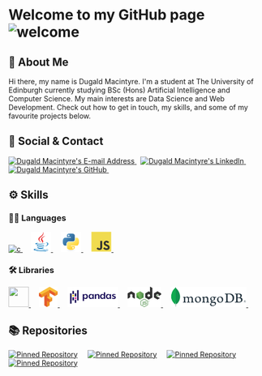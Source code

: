 # Welcome to my GitHub page  <img src="https://raw.githubusercontent.com/arasgungore/arasgungore/main/gifs/waving_hand.gif" alt="welcome" width="33" height="33" />


## 👤 About Me

Hi there, my name is Dugald Macintyre. I'm a student at The University of Edinburgh currently studying BSc (Hons) Artificial Intelligence and Computer Science. My main interests are Data Science and Web Development. 
Check out how to get in touch, my skills, and some of my favourite projects below.
## 📇 Social & Contact

<div align="left">
  <a href="mailto:dugald.e.macintyre@gmail.com" target="_blank" rel="noreferrer"> <img alt="Dugald Macintyre's E-mail Address" src="https://img.shields.io/badge/E&#8209;mail-D14836?style=for-the-badge&logo=gmail&logoColor=white" /> </a>
  &nbsp;
  <a href="www.linkedin.com/in/dugaldmacintyre" target="_blank" rel="noreferrer"> <img alt="Dugald Macintyre's LinkedIn" src="https://img.shields.io/badge/LinkedIn-0077B5?style=for-the-badge&logo=linkedin&logoColor=white" /> </a>
  &nbsp;
  <a href="  https://github.com/DugaldMacintyre" target="_blank" rel="noreferrer"> <img alt="Dugald Macintyre's GitHub" src="https://img.shields.io/badge/GitHub-100000?style=for-the-badge&logo=github&logoColor=white" /> </a>
  &nbsp;
</div>




## ⚙ Skills

### 👨‍💻 Languages

<div align="left">
  <a href="https://www.cprogramming.com" target="_blank" rel="noreferrer"> <img src="https://raw.githubusercontent.com/arasgungore/arasgungore/main/icons/c.svg" alt="c" width="40" height="40" /> </a>
  &nbsp; &nbsp;
  <a href="https://www.java.com" target="_blank" rel="noreferrer"> <img src="https://raw.githubusercontent.com/devicons/devicon/master/icons/java/java-original.svg" alt="java" width="40" height="40" /> </a>
  &nbsp; &nbsp;
  <a href="https://www.python.org" target="_blank" rel="noreferrer"> <img src="https://raw.githubusercontent.com/devicons/devicon/master/icons/python/python-original.svg" alt="python" width="40" height="40" /> </a>
  &nbsp; &nbsp;
  <a href="https://developer.mozilla.org/en-US/docs/Web/JavaScript" target="_blank" rel="noreferrer"> <img src="https://raw.githubusercontent.com/devicons/devicon/master/icons/javascript/javascript-original.svg" alt="javascript" width="40" height="40" /> </a>
  &nbsp; &nbsp;
</div>



### 🛠 Libraries

<div align="left">
  <a href="https://git-scm.com" target="_blank" rel="noreferrer"> <img src="https://raw.githubusercontent.com/arasgungore/arasgungore/main/icons/git.svg" width=40 height=40/> </a>
  &nbsp; &nbsp;
  <a href="https://git-scm.com" target="_blank" rel="noreferrer"> <img src="/images/Tensorflow_logo.svg.png" height=40/> </a>
  &nbsp; &nbsp;
  <a href="https://git-scm.com" target="_blank" rel="noreferrer"> <img src="/images/Pandas_logo.svg.png" height=40/> </a>
  &nbsp; &nbsp;
  <a href="https://git-scm.com" target="_blank" rel="noreferrer"> <img src="/images/1180px-Node.js_logo.svg.png" height=40/> </a>
  &nbsp; &nbsp;
  <a href="https://git-scm.com" target="_blank" rel="noreferrer"> <img src="/images/MongoDB_Logo.svg.png" height=40/> </a>
  &nbsp; &nbsp;
</div>

## 📚 Repositories

[![Pinned Repository](https://github-readme-stats.vercel.app/api/pin/?username=arasgungore&repo=console-games)](https://github.com/arasgungore/console-games)
&nbsp; &nbsp;
[![Pinned Repository](https://github-readme-stats.vercel.app/api/pin/?username=arasgungore&repo=BERT-base-Turkish-QA)](https://github.com/arasgungore/BERT-base-Turkish-QA)
&nbsp; &nbsp;
[![Pinned Repository](https://github-readme-stats.vercel.app/api/pin/?username=arasgungore&repo=VGA-based-screensaver)](https://github.com/arasgungore/VGA-based-screensaver)
&nbsp; &nbsp;
[![Pinned Repository](https://github-readme-stats.vercel.app/api/pin/?username=arasgungore&repo=autocorrect)](https://github.com/arasgungore/autocorrect)
